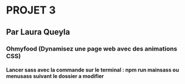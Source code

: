 # PROJET 3
## Par Laura Queyla
### Ohmyfood (Dynamisez une page web avec des animations CSS)
#### Lancer sass avec la commande sur le terminal : npm run mainsass ou menusass suivant le dossier a modifier